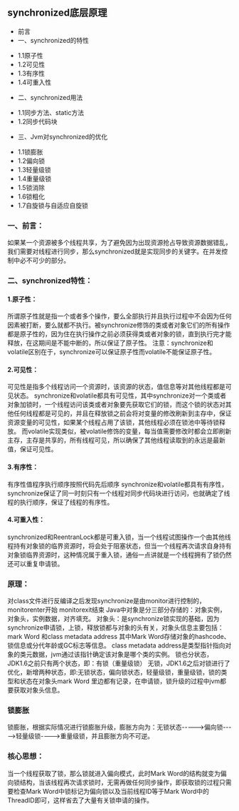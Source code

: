 ## synchronized底层原理
- 前言
- 一、synchronized的特性
 * 1.1原子性
 * 1.2可见性
 * 1.3有序性
 * 1.4可重入性
 
+ 二、synchronized用法
 * 1.1同步方法、static方法
 * 1.2同步代码块
+ 三、Jvm对synchronized的优化
* 1.1锁膨胀
* 1.2偏向锁
* 1.3轻量级锁
* 1.4重量级锁
* 1.5锁消除
* 1.6锁粗化
* 1.7自旋锁与自适应自旋锁

### 一、前言：
 如果某一个资源被多个线程共享，为了避免因为出现资源抢占导致资源数据错乱，我们需要对线程进行同步，那么synchronized就是实现同步的关键字。在并发控制中必不可少的部分。
 ### 二、synchronized特性：
 #### 1.原子性：
 所谓原子性就是指一个或者多个操作，要么全部执行并且执行过程中不会因为任何因素被打断，要么就都不执行。被synchronize修饰的类或者对象它们的所有操作都是原子性的，因为住在执行操作之前必须获得类或者对象的锁，直到执行完才能释放，在这期间是不能中断的，所以保证了原子性。
 注意：synchronize和volatile区别在于，synchronize可以保证原子性而volatile不能保证原子性。
 #### 2.可见性：
 可见性是指多个线程访问一个资源时，该资源的状态，值信息等对其他线程都是可见状态。
 synchronize和volatile都具有可见性，其中synchronize对一个类或者对象加锁时，一个线程访问该类或者对象要先获取它们的锁，而这个锁的状态对其他任何线程都是可见的，并且在释放锁之前会将对变量的修改刷新到主存中，保证资源变量的可见性，如果某个线程占用了该锁，其他线程必须在锁池中等待锁释放。
 而volatile实现类似，被volatile修饰的变量，每当值需要修改时都会立即刷新主存，主存是共享的，所有线程可见，所以确保了其他线程读取到的永远是最新值，保证可见性。
 #### 3.有序性：
 有序性值程序执行顺序按照代码先后顺序
 synchronize和volatile都具有有序性，synchronize保证了同一时刻只有一个线程对同步代码块进行访问，也就确定了线程的执行顺序，保证了线程的有序性。
 #### 4.可重入性：
 synchronized和ReentranLock都是可重入锁，当一个线程试图操作一个由其他线程持有对象锁的临界资源时，将会处于阻塞状态，但当一个线程再次请求自身持有对象锁临界资源时，这种情况属于重入锁，通俗一点讲就是一个线程拥有了锁仍然还可以重复申请锁。
 ### 原理：
 对class文件进行反编译之后发现synchronize是由monitor进行控制的，monitorenter开始 monitorexit结束
 Java中对象是分三部分存储的：对象实例，对象头，实例数据，对齐填充。
  对象头：是synchronize锁实现的基础，因为synchronize申请锁，上锁，释放锁都与对象的头有关，对象头信息主要包括：mark Word 和class metadata address 
  其中Mark Word存储对象的hashcode、锁信息或分代年龄或GC标志等信息。
  class metadata address是类型指针指向对象的类元数据，jvm通过该指针确定该对象是哪个类的实例。
  锁也分状态，JDK1.6之前只有两个状态，即：有锁（重量级锁） 无锁，JDK1.6之后对锁进行了优化，新增两种状态，即:无锁状态，偏向锁状态，轻量级锁，重量级锁，锁的类型和状态在对象头mark Word 里边都有记录，在申请锁，锁升级的过程中jvm都要获取对象头信息。
  ### 锁膨胀
  锁膨胀，根据实际情况进行锁膨胀升级，膨胀方向为：无锁状态----->偏向锁----->轻量级锁---->重量级锁，并且膨胀方向不可逆。
  ### 核心思想：
  当一个线程获取了锁，那么锁就进入偏向模式，此时Mark Word的结构就变为偏向锁结构，当该线程再次请求锁时，无需再做任何同步操作，即获取锁的过程只需要检查Mark Word中锁标记为偏向锁以及当前线程ID等于Mark Word中的ThreadID即可，这样省去了大量有关锁申请的操作。
